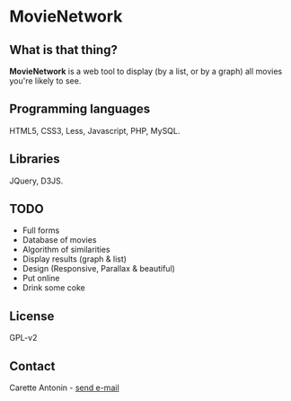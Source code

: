 MovieNetwork
============

What is that thing?
-------------------

**MovieNetwork** is a web tool to display (by a list, or by a graph) all movies you're likely to see.

Programming languages
---------------------

HTML5, CSS3, Less, Javascript, PHP, MySQL.

Libraries
---------

JQuery, D3JS.

TODO
----

*	Full forms
*	Database of movies
*	Algorithm of similarities
*	Display results (graph & list)
*	Design (Responsive, Parallax & beautiful)
*	Put online
*	Drink some coke

License
-------

GPL-v2

Contact
-------

Carette Antonin - [send e-mail](antonin.carette@gmail.com)
